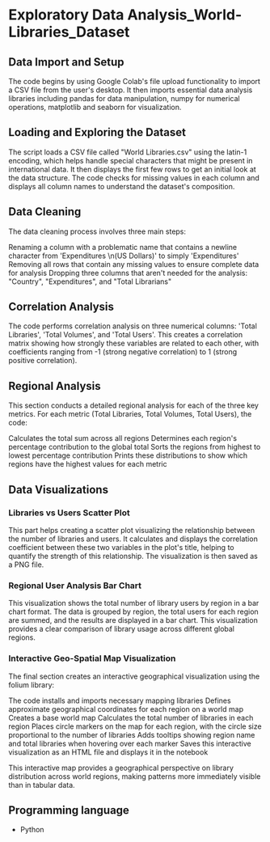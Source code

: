 # Exploratory Data Analysis_World-Libraries_Dataset

## Data Import and Setup

The code begins by using Google Colab's file upload functionality to import a CSV file from the user's desktop. It then imports essential data analysis libraries including pandas for data manipulation, numpy for numerical operations, matplotlib and seaborn for visualization.

## Loading and Exploring the Dataset
The script loads a CSV file called "World Libraries.csv" using the latin-1 encoding, which helps handle special characters that might be present in international data. It then displays the first few rows to get an initial look at the data structure. The code checks for missing values in each column and displays all column names to understand the dataset's composition.

## Data Cleaning
The data cleaning process involves three main steps:

Renaming a column with a problematic name that contains a newline character from 'Expenditures \n(US Dollars)' to simply 'Expenditures'
Removing all rows that contain any missing values to ensure complete data for analysis
Dropping three columns that aren't needed for the analysis: "Country", "Expenditures", and "Total Librarians"

## Correlation Analysis
The code performs correlation analysis on three numerical columns: 'Total Libraries', 'Total Volumes', and 'Total Users'. This creates a correlation matrix showing how strongly these variables are related to each other, with coefficients ranging from -1 (strong negative correlation) to 1 (strong positive correlation).

## Regional Analysis
This section conducts a detailed regional analysis for each of the three key metrics. For each metric (Total Libraries, Total Volumes, Total Users), the code:

Calculates the total sum across all regions
Determines each region's percentage contribution to the global total
Sorts the regions from highest to lowest percentage contribution
Prints these distributions to show which regions have the highest values for each metric

## Data Visualizations 

### Libraries vs Users Scatter Plot
This part helps creating a scatter plot visualizing the relationship between the number of libraries and users. It calculates and displays the correlation coefficient between these two variables in the plot's title, helping to quantify the strength of this relationship. The visualization is then saved as a PNG file.

### Regional User Analysis Bar Chart
This visualization shows the total number of library users by region in a bar chart format. The data is grouped by region, the total users for each region are summed, and the results are displayed in a bar chart. This visualization provides a clear comparison of library usage across different global regions.

### Interactive Geo-Spatial Map Visualization
The final section creates an interactive geographical visualization using the folium library:

The code installs and imports necessary mapping libraries
Defines approximate geographical coordinates for each region on a world map
Creates a base world map
Calculates the total number of libraries in each region
Places circle markers on the map for each region, with the circle size proportional to the number of libraries
Adds tooltips showing region name and total libraries when hovering over each marker
Saves this interactive visualization as an HTML file and displays it in the notebook

This interactive map provides a geographical perspective on library distribution across world regions, making patterns more immediately visible than in tabular data.

## Programming language
- Python
